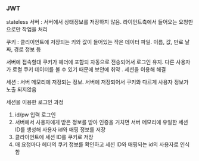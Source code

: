 ### JWT

stateless 서버 : 서버에서 상태정보를 저장하지 않음. 라이언트측에서 들어오는 요청만으로만 작업을 처리 

쿠키 : 클리이언트에 저장되는 키와 값이 들어있는 작은 데이터 파일. 이름, 값, 만료 날짜, 경로 정보 등

서버에 접속할대 쿠키가 헤더에 포함되 자동으로 전송되어서 로그인 유지.  다른 사용자가 로컬 쿠키 데이터를 볼 수 있기 때문에 보안에 취약 . 세션을 이용해 해결



세션 : 서버 메모리에 저장되는 정보. 서버에 저장되어서 쿠키와 다르게 사용자 정보가 노출 되지않음

세션을 이용한 로그인 과정

1. id/pw 입력 로그인
2. 서버에서 사용자에게 받은 정보를 받아 인증을 거치면 서버 메모리에 유일한 세션 ID를 생성해 사용자 id와 매핑 정보를 저장
3. 클라아언트에 세션 ID를 쿠키로 저장
4. 매 요청마다 헤더의 쿠키 정보를 확인하고 세션 ID와 매핑되는 id의 사용자로 인식함

